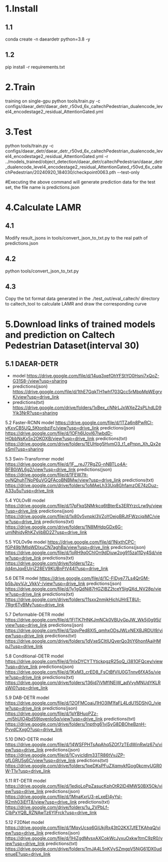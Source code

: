 # 1.Install
## 1.1  
conda create -n daeardetr python=3.8 -y
## 1.2  
pip install -r requirements.txt

# 2.Train
training on single-gpu
python tools/train.py -c configs/daear_detr/daear_detr_r50vd_6x_caltechPedestrian_dualencode_level4_encodestage2_residual_AttentionGated.yml

# 3.Test
python tools/train.py -c configs/daear_detr/daear_detr_r50vd_6x_caltechPedestrian_dualencode_level4_encodestage2_residual_AttentionGated.yml -r ../models_trained/object_detection/daear_detr/caltechPedestrian/daear_detr_dualencode_level4_encodestage2_residual_AttentionGated_r50vd_6x_caltechPedestrian/20240920_184030/checkpoint0063.pth  --test-only

#Executing the above command will generate prediction data for the test set, the file name is predictions.json

# 4.Calculate LAMR
## 4.1  
Modify result_jsons in tools/convert_json_to_txt.py to the real path of predictions.json
## 4.2  
python tools/convert_json_to_txt.py
## 4.3  
Copy the txt format data generated in the ./test_out/eval_caltech/ directory to caltech_tool to calculate LAMR and draw the corresponding curve

# 5.Download links of  trained models and prediction  on Caltech Pedestrian Dataset(interval 30)
## 5.1 DAEAR-DETR  
- model https://drive.google.com/file/d/14uq3xefOhYFStYO0Hsni7xQoZ-G31S8-/view?usp=sharing
- predictions(json) https://drive.google.com/file/d/1thE7GqkTH1whf703Qcc5rMbpMpWEgrvK/view?usp=drive_link
- predictions(txt) https://drive.google.com/drive/folders/1xBex_cNNrLJxWXeZ2sPLhdLD9Yjk3NrR?usp=sharing

5.2 Faster-RCNN
model https://drive.google.com/file/d/1TZa6n8PwRCl-vKxvCB5UQ_5KtonbziFc/view?usp=drive_link
predictions(json) https://drive.google.com/file/d/1OFh6Uovl67lwbdD-HObbNsKx5x2OKOXB/view?usp=drive_link
predictions(txt) https://drive.google.com/drive/folders/1EUHpg5HvmO3_t1_ePnpn_Xh_Qx2esSmI?usp=sharing

5.3 Swin-Transformer
model https://drive.google.com/file/d/1F__reJ77RgZG-nNBTLo4A-BFB0iWL6g2/view?usp=drive_link
predictions(json) https://drive.google.com/file/d/1FEW7It-ovNQhuhTNoP6uVGQFAcoBNBMw/view?usp=drive_link
predictions(txt) https://drive.google.com/drive/folders/1oMAeLh33Uq8GhfamzOE74zDuz-A33u5u?usp=drive_link

5.4 YOLOv8l
model https://drive.google.com/file/d/17pFkqSNMrkcq6tBterEs3ERYrzcLrw9y/view?usp=drive_link
predictions(json) https://drive.google.com/file/d/1x80v5vnpkI3VZoYOejoBRJtFWzcjqiMC/view?usp=drive_link
predictions(txt) https://drive.google.com/drive/folders/1N8MHdpGDx6G-umlNhidyRhKZylibBD2Z?usp=drive_link

5.5 YOLOv9e
model https://drive.google.com/file/d/1NixthCPC-fGP49b1MIqWDIxuCN7aghBa/view?usp=drive_link
predictions(json) https://drive.google.com/file/d/1oRH9q0ChlOn9dDiuw2og915za11Dy4Sd/view?usp=drive_link
predictions(txt) https://drive.google.com/drive/folders/12z-jld4mJqxEUirjZ28EV9KUBnFtV44I?usp=drive_link

5.6 DETR
model https://drive.google.com/file/d/1C-FlDye77Ls4QrGM-b5bJpvVJr_VkkV-/view?usp=drive_link
predictions(json) https://drive.google.com/file/d/1y1gQdNi87HGZIBZ2tceY5lgQXd_NV28p/view?usp=drive_link
predictions(txt) https://drive.google.com/drive/folders/11sxx2nmjkHichUHrET8Ul-7Rgr6TyBMy?usp=drive_link

5.7 Deformable-DETR
model https://drive.google.com/file/d/1FITK7HNKJmNCk0VBUyGpJW_Wk5j0g95i/view?usp=drive_link
predictions(json) https://drive.google.com/file/d/1zqyPed8Xl5_qmhxODsJWLvNEXBJRDUI9/view?usp=drive_link
predictions(txt) https://drive.google.com/drive/folders/1dVxeSCItIUQverQo3tjY6honfAajHMpJ?usp=drive_link

5.8 Conditional-DETR
model https://drive.google.com/file/d/1nlxDYCYTYtickpgzR25oQ_i381OFQcey/view?usp=drive_link
predictions(json) https://drive.google.com/file/d/1KxM3_crED8_FsCtBfVIU0GTnnv6fXA5s/view?usp=drive_link
predictions(txt) https://drive.google.com/drive/folders/136jd7iVMfINEjW_adVvyMNUdYKLRsWi0?usp=drive_link

5.9 DAB-DETR
model https://drive.google.com/file/d/12OFMCoaiJ1HO3lM1faFL4LdU15DShjO_/view?usp=drive_link
predictions(json) https://drive.google.com/file/d/1pYBHuoPZz-_mj5hUIO4bd59IqvenIo5q/view?usp=drive_link
predictions(txt) https://drive.google.com/drive/folders/1npthg61vjSyG8DBOheBznH-PvvdCXxgO?usp=drive_link

5.10 DINO-DETR
model https://drive.google.com/file/d/14WSFPHTsApAhq5ZOf7zTEdWinRwlz67v/view?usp=drive_link
predictions(json) https://drive.google.com/file/d/1CyyicIdlm33TR86tVvJZP-gfLGRU5s6C/view?usp=drive_link
predictions(txt) https://drive.google.com/drive/folders/1peDKsPFuZXqmykfGog0kcmyUGR0W-T1v?usp=drive_link

5.11 RT-DETR
model https://drive.google.com/file/d/1edjoLoPpZasucKphOtR2lD4MWS0BX5Ok/view?usp=drive_link
predictions(json) https://drive.google.com/file/d/1MnaKxrU3-eLxeEl4yYsl-R2mh03iEfT8/view?usp=drive_link
predictions(txt) https://drive.google.com/drive/folders/1u_2VPbLf-CIbPxYQB_RZNAwTz6YIFrck?usp=drive_link

5.12 F2DNet
model https://drive.google.com/file/d/1MqvUcsq6GiUkjRx43tO2KX7JfETKAhqQ/view?usp=drive_link
predictions(json) https://drive.google.com/file/d/1HiZgdMvsxAXCokWcJyxuOxkw1tmC9zR0/view?usp=drive_link
predictions(txt) https://drive.google.com/drive/folders/1mJA4L5nKVySZmgpV5NjG61DX0udenueE?usp=drive_link
